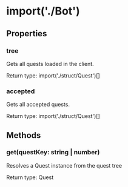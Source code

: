 # import('./Bot')



## Properties

### tree
<p>Gets all quests loaded in the client.</p>


Return type: import('./struct/Quest')[]

### accepted
<p>Gets all accepted quests.</p>


Return type: import('./struct/Quest')[]

## Methods

### get(questKey: string | number)
Resolves a Quest instance from the quest tree


Return type: Quest